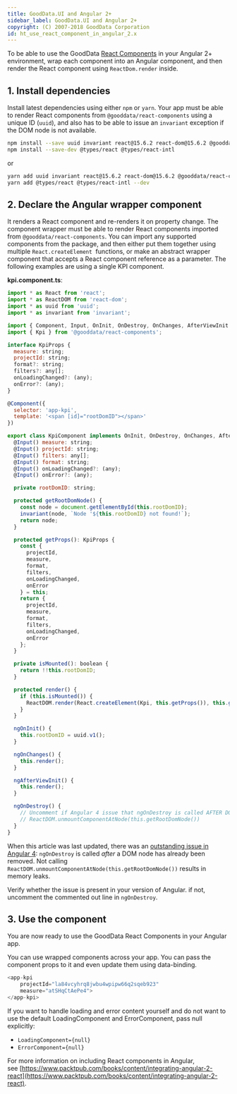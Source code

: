 ```yaml
---
title: GoodData.UI and Angular 2+
sidebar_label: GoodData.UI and Angular 2+
copyright: (C) 2007-2018 GoodData Corporation
id: ht_use_react_component_in_angular_2.x
---
```


To be able to use the GoodData [React Components](react_components.md) in your Angular 2+ environment, wrap each component into an Angular component, and then render the React component using `ReactDom.render` inside.

## 1. Install dependencies
<!-- 
    For GDC developer:
    - Install ng cli using `npm install -g @angular/cli` or `yarn global add @angular/cli` and create angular app with `ng new my-sba-app`.
    - Add proxy.conf.json:
        ```
        {
          "/gdc": {
            "changeOrigin": true,
            "cookieDomainRewrite": "localhost",
            "secure": false,
            "target": "https://secure.gooddata.com/"
          },
          "/account.html": {
            "changeOrigin": true,
            "secure": false,
            "target": "https://secure.gooddata.com/"
          },
          "/packages": {
            "changeOrigin": true,
            "secure": false,
            "target": "https://secure.gooddata.com/"
          }
        }
        ```
    - generate SSL cert: openssl req -newkey rsa:2048 -nodes -keyout domain.key -x509 -days 365 -out domain.crt
    - run devserver: ng serve --proxy-config proxy.conf.json --ssl 1 --ssl-key domain.key --ssl-cert domain.crt
    - open https://localhost:4200/account.html
    - add KpiComponent to app.module.ts section NgModule.declarations
 -->
 
Install latest dependencies using either `npm` or `yarn`. Your app must be able to render React components from `@gooddata/react-components` using a unique ID \(`uuid`\), and also has to be able to issue an `invariant` exception if the DOM node is not available.
```bash
npm install --save uuid invariant react@15.6.2 react-dom@15.6.2 @gooddata/react-components
npm install --save-dev @types/react @types/react-intl
```
or
```bash
yarn add uuid invariant react@15.6.2 react-dom@15.6.2 @gooddata/react-components
yarn add @types/react @types/react-intl --dev
```

## 2. Declare the Angular wrapper component
It renders a React component and re-renders it on property change.
The component wrapper must be able to render React components imported from `@gooddata/react-components`. 
You can import any supported components from the package, and then either put them together using multiple `React.createElement` 
functions, or make an abstract wrapper component that accepts a React component reference as a parameter. 
The following examples are using a single KPI component.

**kpi.component.ts**:
```javascript
import * as React from 'react';
import * as ReactDOM from 'react-dom';
import * as uuid from 'uuid';
import * as invariant from 'invariant';

import { Component, Input, OnInit, OnDestroy, OnChanges, AfterViewInit } from '@angular/core';
import { Kpi } from '@gooddata/react-components';

interface KpiProps {
  measure: string;
  projectId: string;
  format?: string;
  filters?: any[];
  onLoadingChanged?: (any);
  onError?: (any);
}

@Component({
  selector: 'app-kpi',
  template: '<span [id]="rootDomID"></span>'
})

export class KpiComponent implements OnInit, OnDestroy, OnChanges, AfterViewInit {
  @Input() measure: string;
  @Input() projectId: string;
  @Input() filters: any[];
  @Input() format: string;
  @Input() onLoadingChanged?: (any);
  @Input() onError?: (any);

  private rootDomID: string;

  protected getRootDomNode() {
    const node = document.getElementById(this.rootDomID);
    invariant(node, `Node '${this.rootDomID} not found!`);
    return node;
  }

  protected getProps(): KpiProps {
    const {
      projectId,
      measure,
      format,
      filters,
      onLoadingChanged,
      onError
    } = this;
    return {
      projectId,
      measure,
      format,
      filters,
      onLoadingChanged,
      onError
    };
  }

  private isMounted(): boolean {
    return !!this.rootDomID;
  }

  protected render() {
    if (this.isMounted()) {
      ReactDOM.render(React.createElement(Kpi, this.getProps()), this.getRootDomNode());
    }
  }

  ngOnInit() {
    this.rootDomID = uuid.v1();
  }

  ngOnChanges() {
    this.render();
  }

  ngAfterViewInit() {
    this.render();
  }

  ngOnDestroy() {
    // Uncomment if Angular 4 issue that ngOnDestroy is called AFTER DOM node removal is resolved
    // ReactDOM.unmountComponentAtNode(this.getRootDomNode())
  }
}
```

When this article was last updated, there was an [outstanding issue in Angular 4](https://github.com/angular/angular/issues/14252): `ngOnDestroy` is called _after_ a DOM node has already been removed. Not calling `ReactDOM.unmountComponentAtNode(this.getRootDomNode())` results in memory leaks.

Verify whether the issue is present in your version of Angular. if not, uncomment the commented out line in `ngOnDestroy`.


## 3. Use the component
You are now ready to use the GoodData React Components in your Angular app.

You can use wrapped components across your app. You can pass the component props to it and even update them using data-binding.

```javascript
<app-kpi
    projectId="la84vcyhrq8jwbu4wpipw66q2sqeb923"
    measure="atSHqCtAePe4">
</app-kpi>
```

If you want to handle loading and error content yourself and do not want to use the default LoadingComponent and ErrorComponent, pass null explicitly:

* `LoadingComponent={null}`
* `ErrorComponent={null}`

For more information on including React components in Angular, see [https://www.packtpub.com/books/content/integrating-angular-2-react](https://www.packtpub.com/books/content/integrating-angular-2-react).
